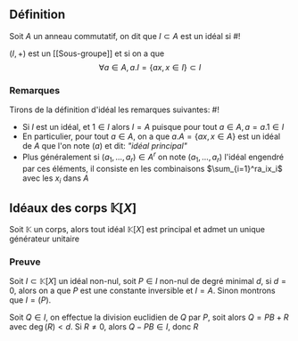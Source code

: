 ## Définition
Soit $A$ un anneau commutatif, on dit que $I \subset A$ est un idéal si #!

$(I, +)$ est un [[Sous-groupe]] et si on a que $$\forall a \in A, a.I = \{ax,x \in I\} \subset I$$

### Remarques
Tirons de la définition d'idéal les remarques suivantes: #!

- Si $I$ est un idéal, et $1 \in I$ alors $I = A$ puisque pour tout $a \in A, a = a.1 \in I$
- En particulier, pour tout $a \in A$, on a que $a.A =\{ax, x \in A\}$ est un idéal de $A$ que l'on note $(a)$ et dit: *"idéal principal"* 
- Plus généralement si $(a_1, \dots, a_r) \in A^r$ on note $(a_1, \dots, a_r)$ l'idéal engendré par ces éléments, il consiste en les combinaisons $\sum_{i=1}^ra_ix_i$ avec les $x_i$ dans $A$

## Idéaux des corps $\mathbb K[X]$
Soit $\mathbb K$ un corps, alors tout idéal $\mathbb K[X]$ est principal et admet un unique générateur unitaire

### Preuve
Soit $I\subset \mathbb K[X]$ un idéal non-nul, soit $P \in I$ non-nul de degré minimal $d$, si $d=0$, alors on a que $P$ est une constante inversible et $I =A$. Sinon montrons que $I= (P)$.

Soit $Q \in I$, on effectue la division euclidien de $Q$ par $P$, soit alors $Q = PB +R$ avec $\deg(R) <d$.
Si $R \not = 0$, alors $Q-PB \in I$, donc $R$